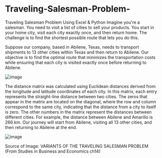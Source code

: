 # Traveling-Salesman-Problem-
Traveling Salesman Problem Using Excel &amp; Python
Imagine you're a salesman. You need to visit a list of cities to sell your products. You start in your home city, visit each city exactly once, and then return home. The challenge is to find the shortest possible route that lets you do this.


Suppose our company, based in Abilene, Texas, needs to transport shipments to 13 other cities within Texas and then return to Abilene. Our objective is to find the optimal route that minimizes the transportation costs while ensuring that each city is visited exactly once before returning to Abilene.

![image](https://github.com/heshamosama165/Traveling-Salesman-Problem-/assets/106331921/c2dd6078-df22-49fd-886c-3aad956b8f88)

The distance matrix was calculated using Euclidean distances derived from the longitude and latitude coordinates of each city. In this matrix, each entry represents the straight-line distance between two cities. The zeros that appear in
the matrix are located on the diagonal, where the row and column correspond to the same city, indicating that the distance from a city to itself is zero. The other numbers in the matrix represent the distances between different cities. For
example, the distance between Abilene and Amarillo is 266 km. Our journey will start from Abilene, visiting all 13 other cities, and then returning to Abilene at the end.

![image](https://github.com/heshamosama165/Traveling-Salesman-Problem-/assets/106331921/523192c2-4e7a-44d1-b610-0a3eeee30c26)

Source of Image:
VARIANTS OF THE TRAVELING SALESMAN PROBLEM (From Studies in Business and Economics ch14)
